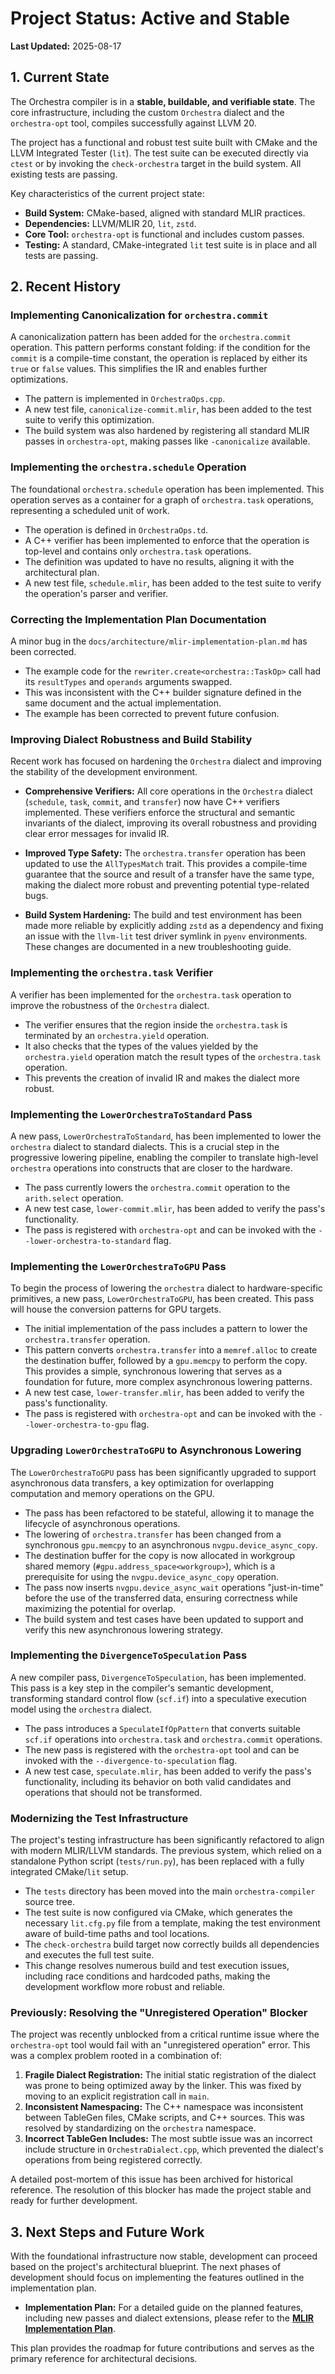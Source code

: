 # Project Status: Active and Stable

**Last Updated:** 2025-08-17

## 1. Current State

The Orchestra compiler is in a **stable, buildable, and verifiable state**. The core infrastructure, including the custom `Orchestra` dialect and the `orchestra-opt` tool, compiles successfully against LLVM 20.

The project has a functional and robust test suite built with CMake and the LLVM Integrated Tester (`lit`). The test suite can be executed directly via `ctest` or by invoking the `check-orchestra` target in the build system. All existing tests are passing.

Key characteristics of the current project state:
- **Build System:** CMake-based, aligned with standard MLIR practices.
- **Dependencies:** LLVM/MLIR 20, `lit`, `zstd`.
- **Core Tool:** `orchestra-opt` is functional and includes custom passes.
- **Testing:** A standard, CMake-integrated `lit` test suite is in place and all tests are passing.

## 2. Recent History

### Implementing Canonicalization for `orchestra.commit`

A canonicalization pattern has been added for the `orchestra.commit` operation. This pattern performs constant folding: if the condition for the `commit` is a compile-time constant, the operation is replaced by either its `true` or `false` values. This simplifies the IR and enables further optimizations.

- The pattern is implemented in `OrchestraOps.cpp`.
- A new test file, `canonicalize-commit.mlir`, has been added to the test suite to verify this optimization.
- The build system was also hardened by registering all standard MLIR passes in `orchestra-opt`, making passes like `-canonicalize` available.

### Implementing the `orchestra.schedule` Operation

The foundational `orchestra.schedule` operation has been implemented. This operation serves as a container for a graph of `orchestra.task` operations, representing a scheduled unit of work.

-   The operation is defined in `OrchestraOps.td`.
-   A C++ verifier has been implemented to enforce that the operation is top-level and contains only `orchestra.task` operations.
-   The definition was updated to have no results, aligning it with the architectural plan.
-   A new test file, `schedule.mlir`, has been added to the test suite to verify the operation's parser and verifier.

### Correcting the Implementation Plan Documentation

A minor bug in the `docs/architecture/mlir-implementation-plan.md` has been corrected.
- The example code for the `rewriter.create<orchestra::TaskOp>` call had its `resultTypes` and `operands` arguments swapped.
- This was inconsistent with the C++ builder signature defined in the same document and the actual implementation.
- The example has been corrected to prevent future confusion.

### Improving Dialect Robustness and Build Stability

Recent work has focused on hardening the `Orchestra` dialect and improving the stability of the development environment.

- **Comprehensive Verifiers:** All core operations in the `Orchestra` dialect (`schedule`, `task`, `commit`, and `transfer`) now have C++ verifiers implemented. These verifiers enforce the structural and semantic invariants of the dialect, improving its overall robustness and providing clear error messages for invalid IR.

- **Improved Type Safety:** The `orchestra.transfer` operation has been updated to use the `AllTypesMatch` trait. This provides a compile-time guarantee that the source and result of a transfer have the same type, making the dialect more robust and preventing potential type-related bugs.

- **Build System Hardening:** The build and test environment has been made more reliable by explicitly adding `zstd` as a dependency and fixing an issue with the `llvm-lit` test driver symlink in `pyenv` environments. These changes are documented in a new troubleshooting guide.

### Implementing the `orchestra.task` Verifier

A verifier has been implemented for the `orchestra.task` operation to improve the robustness of the `Orchestra` dialect.

- The verifier ensures that the region inside the `orchestra.task` is terminated by an `orchestra.yield` operation.
- It also checks that the types of the values yielded by the `orchestra.yield` operation match the result types of the `orchestra.task` operation.
- This prevents the creation of invalid IR and makes the dialect more robust.

### Implementing the `LowerOrchestraToStandard` Pass

A new pass, `LowerOrchestraToStandard`, has been implemented to lower the `orchestra` dialect to standard dialects. This is a crucial step in the progressive lowering pipeline, enabling the compiler to translate high-level `orchestra` operations into constructs that are closer to the hardware.

- The pass currently lowers the `orchestra.commit` operation to the `arith.select` operation.
- A new test case, `lower-commit.mlir`, has been added to verify the pass's functionality.
- The pass is registered with `orchestra-opt` and can be invoked with the `--lower-orchestra-to-standard` flag.

### Implementing the `LowerOrchestraToGPU` Pass

To begin the process of lowering the `orchestra` dialect to hardware-specific primitives, a new pass, `LowerOrchestraToGPU`, has been created. This pass will house the conversion patterns for GPU targets.

- The initial implementation of the pass includes a pattern to lower the `orchestra.transfer` operation.
- This pattern converts `orchestra.transfer` into a `memref.alloc` to create the destination buffer, followed by a `gpu.memcpy` to perform the copy. This provides a simple, synchronous lowering that serves as a foundation for future, more complex asynchronous lowering patterns.
- A new test case, `lower-transfer.mlir`, has been added to verify the pass's functionality.
- The pass is registered with `orchestra-opt` and can be invoked with the `--lower-orchestra-to-gpu` flag.

### Upgrading `LowerOrchestraToGPU` to Asynchronous Lowering
The `LowerOrchestraToGPU` pass has been significantly upgraded to support asynchronous data transfers, a key optimization for overlapping computation and memory operations on the GPU.

- The pass has been refactored to be stateful, allowing it to manage the lifecycle of asynchronous operations.
- The lowering of `orchestra.transfer` has been changed from a synchronous `gpu.memcpy` to an asynchronous `nvgpu.device_async_copy`.
- The destination buffer for the copy is now allocated in workgroup shared memory (`#gpu.address_space<workgroup>`), which is a prerequisite for using the `nvgpu.device_async_copy` operation.
- The pass now inserts `nvgpu.device_async_wait` operations "just-in-time" before the use of the transferred data, ensuring correctness while maximizing the potential for overlap.
- The build system and test cases have been updated to support and verify this new asynchronous lowering strategy.

### Implementing the `DivergenceToSpeculation` Pass

A new compiler pass, `DivergenceToSpeculation`, has been implemented. This pass is a key step in the compiler's semantic development, transforming standard control flow (`scf.if`) into a speculative execution model using the `orchestra` dialect.

- The pass introduces a `SpeculateIfOpPattern` that converts suitable `scf.if` operations into `orchestra.task` and `orchestra.commit` operations.
- The new pass is registered with the `orchestra-opt` tool and can be invoked with the `--divergence-to-speculation` flag.
- A new test case, `speculate.mlir`, has been added to verify the pass's functionality, including its behavior on both valid candidates and operations that should not be transformed.

### Modernizing the Test Infrastructure

The project's testing infrastructure has been significantly refactored to align with modern MLIR/LLVM standards. The previous system, which relied on a standalone Python script (`tests/run.py`), has been replaced with a fully integrated CMake/`lit` setup.

- The `tests` directory has been moved into the main `orchestra-compiler` source tree.
- The test suite is now configured via CMake, which generates the necessary `lit.cfg.py` file from a template, making the test environment aware of build-time paths and tool locations.
- The `check-orchestra` build target now correctly builds all dependencies and executes the full test suite.
- This change resolves numerous build and test execution issues, including race conditions and hardcoded paths, making the development workflow more robust and reliable.

### Previously: Resolving the "Unregistered Operation" Blocker

The project was recently unblocked from a critical runtime issue where the `orchestra-opt` tool would fail with an "unregistered operation" error. This was a complex problem rooted in a combination of:
1.  **Fragile Dialect Registration:** The initial static registration of the dialect was prone to being optimized away by the linker. This was fixed by moving to an explicit registration call in `main`.
2.  **Inconsistent Namespacing:** The C++ namespace was inconsistent between TableGen files, CMake scripts, and C++ sources. This was resolved by standardizing on the `orchestra` namespace.
3.  **Incorrect TableGen Includes:** The most subtle issue was an incorrect include structure in `OrchestraDialect.cpp`, which prevented the dialect's operations from being registered correctly.

A detailed post-mortem of this issue has been archived for historical reference. The resolution of this blocker has made the project stable and ready for further development.

## 3. Next Steps and Future Work

With the foundational infrastructure now stable, development can proceed based on the project's architectural blueprint. The next phases of development should focus on implementing the features outlined in the implementation plan.

- **Implementation Plan:** For a detailed guide on the planned features, including new passes and dialect extensions, please refer to the **[MLIR Implementation Plan](../architecture/mlir-implementation-plan.md)**.

This plan provides the roadmap for future contributions and serves as the primary reference for architectural decisions.
